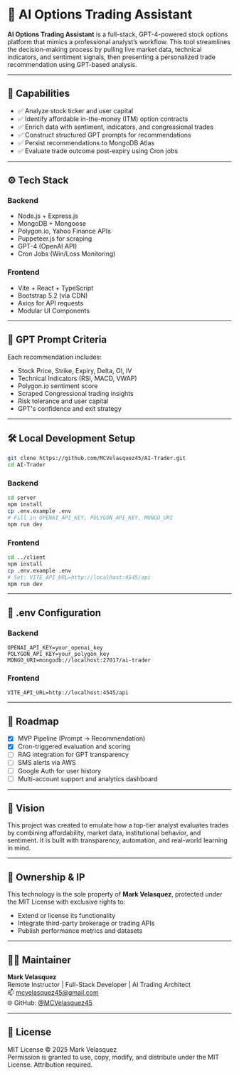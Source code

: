 # 🧠 AI Options Trading Assistant

**AI Options Trading Assistant** is a full-stack, GPT-4-powered stock options platform that mimics a professional analyst’s workflow. This tool streamlines the decision-making process by pulling live market data, technical indicators, and sentiment signals, then presenting a personalized trade recommendation using GPT-based analysis.

---

## 📌 Capabilities

- ✅ Analyze stock ticker and user capital
- ✅ Identify affordable in-the-money (ITM) option contracts
- ✅ Enrich data with sentiment, indicators, and congressional trades
- ✅ Construct structured GPT prompts for recommendations
- ✅ Persist recommendations to MongoDB Atlas
- ✅ Evaluate trade outcome post-expiry using Cron jobs

---

## ⚙️ Tech Stack

### Backend
- Node.js + Express.js
- MongoDB + Mongoose
- Polygon.io, Yahoo Finance APIs
- Puppeteer.js for scraping
- GPT-4 (OpenAI API)
- Cron Jobs (Win/Loss Monitoring)

### Frontend
- Vite + React + TypeScript
- Bootstrap 5.2 (via CDN)
- Axios for API requests
- Modular UI Components

---

## 🧠 GPT Prompt Criteria

Each recommendation includes:
- Stock Price, Strike, Expiry, Delta, OI, IV
- Technical Indicators (RSI, MACD, VWAP)
- Polygon.io sentiment score
- Scraped Congressional trading insights
- Risk tolerance and user capital
- GPT's confidence and exit strategy

---

## 🛠️ Local Development Setup

```bash
git clone https://github.com/MCVelasquez45/AI-Trader.git
cd AI-Trader
```

### Backend

```bash
cd server
npm install
cp .env.example .env
# Fill in OPENAI_API_KEY, POLYGON_API_KEY, MONGO_URI
npm run dev
```

### Frontend

```bash
cd ../client
npm install
cp .env.example .env
# Set: VITE_API_URL=http://localhost:4545/api
npm run dev
```

---

## 🌱 .env Configuration

### Backend

```env
OPENAI_API_KEY=your_openai_key
POLYGON_API_KEY=your_polygon_key
MONGO_URI=mongodb://localhost:27017/ai-trader
```

### Frontend

```env
VITE_API_URL=http://localhost:4545/api
```

---

## 🔭 Roadmap

- [x] MVP Pipeline (Prompt → Recommendation)
- [x] Cron-triggered evaluation and scoring
- [ ] RAG integration for GPT transparency
- [ ] SMS alerts via AWS
- [ ] Google Auth for user history
- [ ] Multi-account support and analytics dashboard

---

## 🧠 Vision

This project was created to emulate how a top-tier analyst evaluates trades by combining affordability, market data, institutional behavior, and sentiment. It is built with transparency, automation, and real-world learning in mind.

---

## 👤 Ownership & IP

This technology is the sole property of **Mark Velasquez**, protected under the MIT License with exclusive rights to:
- Extend or license its functionality
- Integrate third-party brokerage or trading APIs
- Publish performance metrics and datasets

---

## 👨‍💻 Maintainer

**Mark Velasquez**  
Remote Instructor | Full-Stack Developer | AI Trading Architect  
📫 mcvelasquez45@gmail.com  
🌐 GitHub: [@MCVelasquez45](https://github.com/MCVelasquez45)

---

## 📄 License

MIT License © 2025 Mark Velasquez  
Permission is granted to use, copy, modify, and distribute under the MIT License. Attribution required.
